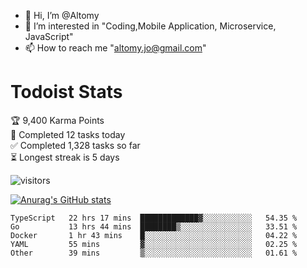 - 👋 Hi, I’m @Altomy
- 👀 I’m interested in "Coding,Mobile Application, Microservice, JavaScript"
- 📫 How to reach me "altomy.jo@gmail.com"

# Todoist Stats

<!-- TODO-IST:START -->
🏆  9,400 Karma Points           
🌸  Completed 12 tasks today           
✅  Completed 1,328 tasks so far           
⏳  Longest streak is 5 days
<!-- TODO-IST:END -->



![visitors](https://visitor-badge.glitch.me/badge?page_id=Altomy&left_color=green&right_color=red)

[![Anurag's GitHub stats](https://github-readme-stats.vercel.app/api?username=Altomy&count_private=true)](https://github.com/anuraghazra/github-readme-stats)



<!--START_SECTION:waka-->

```text
TypeScript   22 hrs 17 mins  █████████████▓░░░░░░░░░░░   54.35 %
Go           13 hrs 44 mins  ████████▒░░░░░░░░░░░░░░░░   33.51 %
Docker       1 hr 43 mins    █░░░░░░░░░░░░░░░░░░░░░░░░   04.22 %
YAML         55 mins         ▓░░░░░░░░░░░░░░░░░░░░░░░░   02.25 %
Other        39 mins         ▒░░░░░░░░░░░░░░░░░░░░░░░░   01.61 %
```

<!--END_SECTION:waka-->

